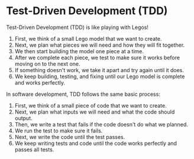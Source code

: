 # Test-Driven Development (TDD)

Test-Driven Development (TDD) is like playing with Legos!

1. First, we think of a small Lego model that we want to create.
2. Next, we plan what pieces we will need and how they will fit together.
3. We then start building the model one piece at a time.
4. After we complete each piece, we test to make sure it works before moving on to the next one.
5. If something doesn't work, we take it apart and try again until it does.
6. We keep building, testing, and fixing until our Lego model is complete and works perfectly.

In software development, TDD follows the same basic process:

1. First, we think of a small piece of code that we want to create.
2. Next, we plan what inputs we will need and what the code should output.
3. Then, we write a test that fails if the code doesn't do what we planned.
4. We run the test to make sure it fails.
5. Next, we write the code until the test passes.
6. We keep writing tests and code until the code works perfectly and passes all tests.
